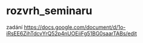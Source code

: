 # rozvrh_seminaru
zadání https://docs.google.com/document/d/1o-iRsEE6ZihTdcvYrQ52p4nUOEiiFg51BG0saarTABs/edit
